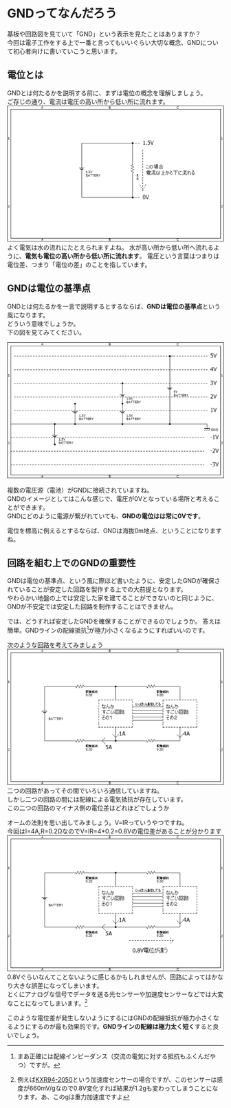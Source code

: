 # GNDってなんだろう  
基板や回路図を見ていて「GND」という表示を見たことはありますか？  
今回は電子工作をする上で一番と言ってもいいぐらい大切な概念、GNDについて初心者向けに書いていこうと思います。  

## 電位とは  
GNDとは何たるかを説明する前に、まずは電位の概念を理解しましょう。  
ご存じの通り、電流は電圧の高い所から低い所に流れます。  
![current_direction](images/current_voltage.png)  
よく電気は水の流れにたとえられますよね。
水が高い所から低い所へ流れるように、**電気も電位の高い所から低い所に流れます**。
電圧という言葉はつまりは電位差、つまり「電位の差」のことを指しています。

## GNDは電位の基準点  
GNDとは何たるかを一言で説明するとするならば、**GNDは電位の基準点**という風になります。  
どういう意味でしょうか。  
下の図を見てみてください。  

![voltage_level](images/voltage_level.png)  

複数の電圧源（電池）がGNDに接続されていますね。  
GNDのイメージとしてはこんな感じで、電圧が0Vとなっている場所と考えることができます。  
GNDにどのように電源が繋がれていても、**GNDの電位はは常に0Vです**。  

電位を標高に例えるとするならば、GNDは海抜0m地点、ということになりますね。

## 回路を組む上でのGNDの重要性  
GNDは電位の基準点、という風に際ほど書いたように、安定したGNDが確保されていることが安定した回路を製作する上での大前提となります。  
やわらかい地盤の上では安定した家を建てることができないのと同じように、GNDが不安定では安定した回路を制作することはできません。  

では、どうすれば安定したGNDを確保することができるのでしょうか。
答えは簡単。GNDラインの配線抵抗[^1]が極力小さくなるようにすればいいのです。  

次のような回路を考えてみましょう  
![bad_example](images/bad_GND_example.png)  
二つの回路があってその間でいろいろ通信していますね。  
しかし二つの回路の間には配線による電気抵抗が存在しています。  
この二つの回路のマイナス側の電位差はどれほどでしょうか  

オームの法則を思い出してみましょう。V=IRっていうやつですね。  
今回はI=4A,R=0.2ΩなのでV=IR=4*0.2=0.8Vの電位差があることが分かります  
![0.8V_different](images/0.8V.png)  
0.8Vぐらいなんてことないように感じるかもしれませんが、回路によってはかなり大きな誤差になってしまいます。  
とくにアナログな信号でデータを送る光センサーや加速度センサーなどでは大変なことになってしまいます。[^2]  

このような電位差が発生しないようにするにはGNDの配線抵抗が極力小さくなるようにするのが最も効果的です。**GNDラインの配線は極力太く短く**すると良いでしょう。  

[^1]:まあ正確には配線インピーダンス（交流の電気に対する抵抗もふくんだやつ）ですが。  
[^2]:例えば[KXR94-2050](https://akizukidenshi.com/catalog/g/gM-05153/)という加速度センサーの場合ですが、このセンサーは感度が660mV/gなので0.8V変化すれば結果が1.2gも変わってしまうことになります。あ、このgは重力加速度ですよ